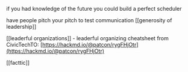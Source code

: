if you had knowledge of the future you could build a perfect scheduler

have people pitch your pitch to test communication
[[generosity of leadership]]

[[leaderful organizations]]
	-	 leaderful organizing cheatsheet from CivicTechTO: [https://hackmd.io/@patcon/rygFHjOtr](https://hackmd.io/@patcon/rygFHjOtr)

[[facttic]]





